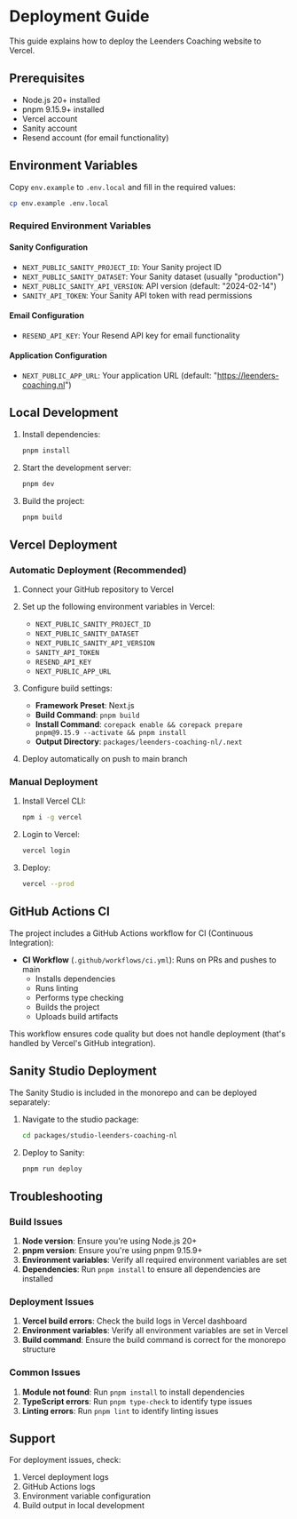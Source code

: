 # Deployment Guide

This guide explains how to deploy the Leenders Coaching website to Vercel.

## Prerequisites

- Node.js 20+ installed
- pnpm 9.15.9+ installed
- Vercel account
- Sanity account
- Resend account (for email functionality)

## Environment Variables

Copy `env.example` to `.env.local` and fill in the required values:

```bash
cp env.example .env.local
```

### Required Environment Variables

#### Sanity Configuration

- `NEXT_PUBLIC_SANITY_PROJECT_ID`: Your Sanity project ID
- `NEXT_PUBLIC_SANITY_DATASET`: Your Sanity dataset (usually "production")
- `NEXT_PUBLIC_SANITY_API_VERSION`: API version (default: "2024-02-14")
- `SANITY_API_TOKEN`: Your Sanity API token with read permissions

#### Email Configuration

- `RESEND_API_KEY`: Your Resend API key for email functionality

#### Application Configuration

- `NEXT_PUBLIC_APP_URL`: Your application URL (default: "https://leenders-coaching.nl")

## Local Development

1. Install dependencies:

   ```bash
   pnpm install
   ```

2. Start the development server:

   ```bash
   pnpm dev
   ```

3. Build the project:

   ```bash
   pnpm build
   ```

## Vercel Deployment

### Automatic Deployment (Recommended)

1. Connect your GitHub repository to Vercel
2. Set up the following environment variables in Vercel:

   - `NEXT_PUBLIC_SANITY_PROJECT_ID`
   - `NEXT_PUBLIC_SANITY_DATASET`
   - `NEXT_PUBLIC_SANITY_API_VERSION`
   - `SANITY_API_TOKEN`
   - `RESEND_API_KEY`
   - `NEXT_PUBLIC_APP_URL`

3. Configure build settings:

   - **Framework Preset**: Next.js
   - **Build Command**: `pnpm build`
   - **Install Command**: `corepack enable && corepack prepare pnpm@9.15.9 --activate && pnpm install`
   - **Output Directory**: `packages/leenders-coaching-nl/.next`

4. Deploy automatically on push to main branch

### Manual Deployment

1. Install Vercel CLI:

   ```bash
   npm i -g vercel
   ```

2. Login to Vercel:

   ```bash
   vercel login
   ```

3. Deploy:

   ```bash
   vercel --prod
   ```

## GitHub Actions CI

The project includes a GitHub Actions workflow for CI (Continuous Integration):

- **CI Workflow** (`.github/workflows/ci.yml`): Runs on PRs and pushes to main
  - Installs dependencies
  - Runs linting
  - Performs type checking
  - Builds the project
  - Uploads build artifacts

This workflow ensures code quality but does not handle deployment (that's handled by Vercel's GitHub integration).

## Sanity Studio Deployment

The Sanity Studio is included in the monorepo and can be deployed separately:

1. Navigate to the studio package:

   ```bash
   cd packages/studio-leenders-coaching-nl
   ```

2. Deploy to Sanity:

   ```bash
   pnpm run deploy
   ```

## Troubleshooting

### Build Issues

1. **Node version**: Ensure you're using Node.js 20+
2. **pnpm version**: Ensure you're using pnpm 9.15.9+
3. **Environment variables**: Verify all required environment variables are set
4. **Dependencies**: Run `pnpm install` to ensure all dependencies are installed

### Deployment Issues

1. **Vercel build errors**: Check the build logs in Vercel dashboard
2. **Environment variables**: Verify all environment variables are set in Vercel
3. **Build command**: Ensure the build command is correct for the monorepo structure

### Common Issues

1. **Module not found**: Run `pnpm install` to install dependencies
2. **TypeScript errors**: Run `pnpm type-check` to identify type issues
3. **Linting errors**: Run `pnpm lint` to identify linting issues

## Support

For deployment issues, check:

1. Vercel deployment logs
2. GitHub Actions logs
3. Environment variable configuration
4. Build output in local development
